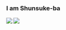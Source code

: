 ### I am Shunsuke-ba
  <img align="left" src="https://github-readme-stats.vercel.app/api?username=Shunsuke-ba&show_icons=true&theme=Gradient" />
  <img align="left" src="https://github-readme-stats.vercel.app/api/top-langs/?username=Shunsuke-ba&theme=Gradient">
